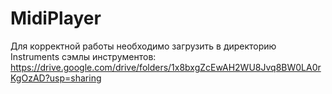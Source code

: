 # MidiPlayer


Для корректной работы необходимо загрузить в директорию Instruments сэмлы инструментов: https://drive.google.com/drive/folders/1x8bxgZcEwAH2WU8Jvq8BW0LA0rKgOzAD?usp=sharing